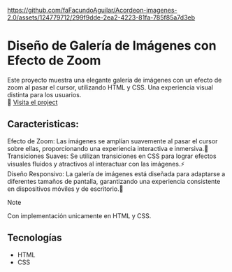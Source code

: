 https://github.com/faFacundoAguilar/Acordeon-imagenes-2.0/assets/124779712/299f9dde-2ea2-4223-81fa-785f85a7d3eb
# Diseño de Galería de Imágenes con Efecto de Zoom
Este proyecto muestra una elegante galería de imágenes con un efecto de zoom al pasar el cursor, utilizando HTML y CSS. Una experiencia visual distinta para los usuarios. <br>
🔗 [Visita el project](https://darkslategrey-quetzal-221342.hostingersite.com/)

## Caracteristicas:
Efecto de Zoom: Las imágenes se amplían suavemente al pasar el cursor sobre ellas, proporcionando una experiencia interactiva e inmersiva.🔎 <br>
Transiciones Suaves: Se utilizan transiciones en CSS para lograr efectos visuales fluidos y atractivos al interactuar con las imágenes.⚡<br>
Diseño Responsivo: La galería de imágenes está diseñada para adaptarse a diferentes tamaños de pantalla, garantizando una experiencia consistente en dispositivos móviles y de escritorio.📲
> [!NOTE]
>  Con implementación unicamente en HTML y CSS.
## Tecnologías 
- HTML
- CSS
